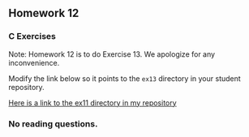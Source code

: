 ## Homework 12

### C Exercises

Note: Homework 12 is to do Exercise 13.  We apologize for any inconvenience.

Modify the link below so it points to the `ex13` directory in your
student repository.

[Here is a link to the ex11 directory in my repository](https://github.com/iblancett/ExercisesInC/tree/master/exercises/ex13)


### No reading questions.
